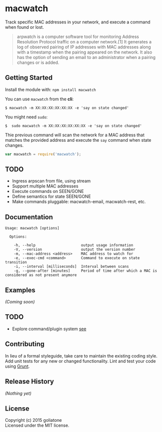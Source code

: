 # macwatch

Track specific MAC addresses in your network, and execute a command when found or lost.

>arpwatch is a computer software tool for monitoring Address Resolution Protocol traffic on a computer network.[1] It generates a log of observed pairing of IP addresses with MAC addresses along with a timestamp when the pairing appeared on the network. It also has the option of sending an email to an administrator when a pairing changes or is added.

## Getting Started
Install the module with: `npm install macwatch`

You can use `macwatch` from the **cli**:
```
$ macwatch -m XX:XX:XX:XX:XX:XX -e 'say on state changed'
```
You might need `sudo`:
```
$  sudo macwatch -m XX:XX:XX:XX:XX:XX -e 'say on state changed'
```

Thie previous command will scan the network for a MAC address that matches the provided address and execute the `say` command when state changes.

```javascript
var macwatch = require('macwatch');
```

## TODO
- Ingress arpscan from file, using stream
- Support multiple MAC addresses
- Execute commands on SEEN/GONE
- Define semantics for state SEEN/GONE
- Make commands pluggable: macwatch-email, macwatch-rest, etc.

## Documentation

```
Usage: macwatch [options]

  Options:

    -h, --help                     output usage information
    -V, --version                  output the version number
    -m, --mac-address <address>    MAC address to watch for
    -e, --exec-cmd <command>       Command to execute on state transition
    -i, --interval [milliseconds]  Interval between scans
    -g, --gone-after [minutes]     Period of time after which a MAC is considered as not present anymore
```

## Examples
_(Coming soon)_

## TODO
- Explore command/plugin system [see][gh]

## Contributing
In lieu of a formal styleguide, take care to maintain the existing coding style. Add unit tests for any new or changed functionality. Lint and test your code using [Grunt](http://gruntjs.com/).

## Release History
_(Nothing yet)_

## License
Copyright (c) 2015 goliatone  
Licensed under the MIT license.


[gh]:https://www.npmjs.com/package/gitlike-cli
